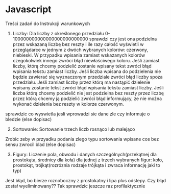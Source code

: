 # Javascript
Treści zadań do Instrukcji warunkowych

1. Liczby:
Dla liczby z określonego przedziału 0-100000000000000000000000000
sprawdzi czy jest ona podzielna przez wskazaną liczbę bez reszty i ile razy
całość wyświetli w przeglądarce w jednym z dwóch wybranych kolorów: czerwony, niebieski.
W przypadku wpisania zamiast wskazanych kolorów czegokolwiek innego zwróci błąd niewłaściwego koloru.
Jeśli zamiast liczby, którą chcemy podzielić zostanie wpisany tekst zwróci błąd wpisania tekstu zamiast liczby.
Jeśli liczba wpisana do podzielenia nie będzie zawierać się wyznaczonym przedziale zwróci błąd liczby spoza przedziału.
Jeśli zamiast liczby przez którą ma nastąpić dzielenie wpisany zostanie tekst zwróci błąd wpisania tekstu zamiast liczby.
Jeśli liczba którą chcemy podzielić nie jest podzielna bez reszty przez liczbę przez którą chcemy ją podzielić zwróci błąd 
informujący, że nie można wykonać dzielenia bez reszty w kolorze czerwonym. 

sprawdzic co wyswietla jesli wprowadzi sie dane zle czy informuje o bledzie (else dopisac)


2. Sortowanie:
Sortowanie trzech liczb rosnąco lub malejąco

Zrobic zeby w przyadku podania zlego typu sortowania wpisane cos bez sensu zwrocil blad (else dopisac)


3. Figury:
Liczenie pola, obwodu i danych szczególnych(przekątnej dla prostokąta, średnicy dla koła) dla jednej z trzech wybranych figur:
koło, prostokąt, trójkąt(rozróznia rodzaje trójkąta i zwraca informację jaki to typ)

Jest błąd, bo bierze roznoboczny z prostokatny i lipa plus odstepy. Czy błąd został wyeliminowany?? Tak sprawdzic jeszcze raz profilaktycznie
